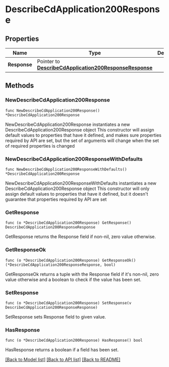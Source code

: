 # DescribeCdApplication200Response

## Properties

Name | Type | Description | Notes
------------ | ------------- | ------------- | -------------
**Response** | Pointer to [**DescribeCdApplication200ResponseResponse**](DescribeCdApplication200ResponseResponse.md) |  | [optional] 

## Methods

### NewDescribeCdApplication200Response

`func NewDescribeCdApplication200Response() *DescribeCdApplication200Response`

NewDescribeCdApplication200Response instantiates a new DescribeCdApplication200Response object
This constructor will assign default values to properties that have it defined,
and makes sure properties required by API are set, but the set of arguments
will change when the set of required properties is changed

### NewDescribeCdApplication200ResponseWithDefaults

`func NewDescribeCdApplication200ResponseWithDefaults() *DescribeCdApplication200Response`

NewDescribeCdApplication200ResponseWithDefaults instantiates a new DescribeCdApplication200Response object
This constructor will only assign default values to properties that have it defined,
but it doesn't guarantee that properties required by API are set

### GetResponse

`func (o *DescribeCdApplication200Response) GetResponse() DescribeCdApplication200ResponseResponse`

GetResponse returns the Response field if non-nil, zero value otherwise.

### GetResponseOk

`func (o *DescribeCdApplication200Response) GetResponseOk() (*DescribeCdApplication200ResponseResponse, bool)`

GetResponseOk returns a tuple with the Response field if it's non-nil, zero value otherwise
and a boolean to check if the value has been set.

### SetResponse

`func (o *DescribeCdApplication200Response) SetResponse(v DescribeCdApplication200ResponseResponse)`

SetResponse sets Response field to given value.

### HasResponse

`func (o *DescribeCdApplication200Response) HasResponse() bool`

HasResponse returns a boolean if a field has been set.


[[Back to Model list]](../README.md#documentation-for-models) [[Back to API list]](../README.md#documentation-for-api-endpoints) [[Back to README]](../README.md)


